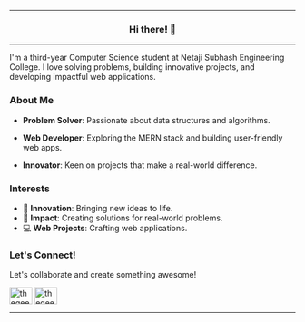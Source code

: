 <!-- 
<img src="banner.png" > -->

---

<h3 align= "center">Hi there! 👋 </h2>

---

I'm a third-year Computer Science student at Netaji Subhash Engineering College. I love solving problems, building innovative projects, and developing impactful web applications.

### About Me

- **Problem Solver**: Passionate about data structures and algorithms.

- **Web Developer**: Exploring the MERN stack and building user-friendly web apps.
- **Innovator**: Keen on projects that make a real-world difference.

### Interests

- 🚀 **Innovation**: Bringing new ideas to life.
- 🌟 **Impact**: Creating solutions for real-world problems.
- 💻 **Web Projects**: Crafting web applications.

### Let's Connect!
Let's collaborate and create something awesome!

<p align="left" ">
<a href="https://linkedin.com/in/thegeekyabhi" target="blank"><img align="center" src="https://raw.githubusercontent.com/rahuldkjain/github-profile-readme-generator/master/src/images/icons/Social/linked-in-alt.svg" alt="thegeekyabhi" height="30" width="40" /></a>
<a href="https://www.hackerrank.com/thegeekyabhi" target="blank"><img align="center" src="https://raw.githubusercontent.com/rahuldkjain/github-profile-readme-generator/master/src/images/icons/Social/hackerrank.svg" alt="thegeekyabhi" height="30" width="40" /></a>
</p>

---
